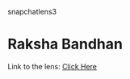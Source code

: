 snapchatlens3

# Raksha Bandhan

Link to the lens: [Click Here](https://www.snapchat.com/unlock/?type=SNAPCODE&uuid=9faeb0bc89e840a2b7afbe0c4ec35006&metadata=01)
